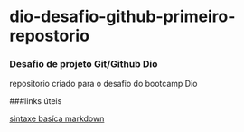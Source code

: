 # dio-desafio-github-primeiro-repostorio


### Desafio de projeto Git/Github Dio
repositorio criado para o desafio do bootcamp Dio

###links úteis

[sintaxe basíca markdown](https://docs.pipz.com/central-de-ajuda/learning-center/guia-basico-de-markdown#open)
